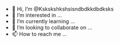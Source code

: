 - 👋 Hi, I’m @Kskskshkshsisndbdkkdbdksks
- 👀 I’m interested in ...
- 🌱 I’m currently learning ...
- 💞️ I’m looking to collaborate on ...
- 📫 How to reach me ...

<!---
Kskskshkshsisndbdkkdbdksks/Kskskshkshsisndbdkkdbdksks is a ✨ special ✨ repository because its `README.md` (this file) appears on your GitHub profile.
You can click the Preview link to take a look at your changes.
--->
